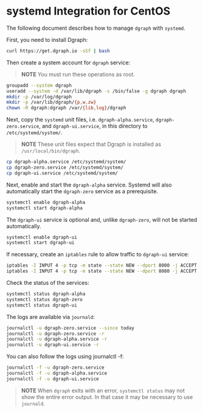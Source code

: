 # systemd Integration for CentOS

The following document describes how to manage `dgraph` with `systemd`.

First, you need to install Dgraph:

```Bash
curl https://get.dgraph.io -sSf | bash
```

Then create a system account for `dgraph` service:

> **NOTE** You must run these operations as root.

```Bash
groupadd --system dgraph
useradd --system -d /var/lib/dgraph -s /bin/false -g dgraph dgraph
mkdir -p /var/log/dgraph
mkdir -p /var/lib/dgraph/{p,w,zw}
chown -R dgraph:dgraph /var/{lib,log}/dgraph
```

Next, copy the `systemd` unit files, i.e. `dgraph-alpha.service`, `dgraph-zero.service`, and
`dgraph-ui.service`, in this directory to `/etc/systemd/system/`.

> **NOTE** These unit files expect that Dgraph is installed as `/usr/local/bin/dgraph`.

```Bash
cp dgraph-alpha.service /etc/systemd/system/
cp dgraph-zero.service /etc/systemd/system/
cp dgraph-ui.service /etc/systemd/system/
```

Next, enable and start the `dgraph-alpha` service. Systemd will also automatically start the
`dgraph-zero` service as a prerequisite.

```Bash
systemctl enable dgraph-alpha
systemctl start dgraph-alpha
```

The `dgraph-ui` service is optional and, unlike `dgraph-zero`, will not be started automatically.

```Bash
systemctl enable dgraph-ui
systemctl start dgraph-ui
```

If necessary, create an `iptables` rule to allow traffic to `dgraph-ui` service:

```Bash
iptables -I INPUT 4 -p tcp -m state --state NEW --dport 8000 -j ACCEPT
iptables -I INPUT 4 -p tcp -m state --state NEW --dport 8080 -j ACCEPT
```

Check the status of the services:

```Bash
systemctl status dgraph-alpha
systemctl status dgraph-zero
systemctl status dgraph-ui
```

The logs are available via `journald`:

```Bash
journalctl -u dgraph-zero.service --since today
journalctl -u dgraph-zero.service -r
journalctl -u dgraph-alpha.service -r
journalctl -u dgraph-ui.service -r
```

You can also follow the logs using journalctl -f:

```Bash
journalctl -f -u dgraph-zero.service
journalctl -f -u dgraph-alpha.service
journalctl -f -u dgraph-ui.service
```

> **NOTE** When `dgraph` exits with an error, `systemctl status` may not show the entire error
> output. In that case it may be necessary to use `journald`.
